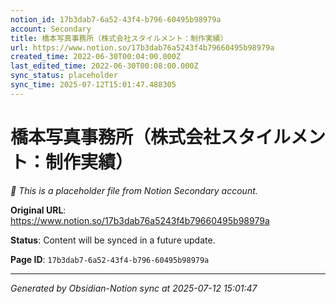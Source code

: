```yaml
---
notion_id: 17b3dab7-6a52-43f4-b796-60495b98979a
account: Secondary
title: 橋本写真事務所（株式会社スタイルメント：制作実績）
url: https://www.notion.so/17b3dab76a5243f4b79660495b98979a
created_time: 2022-06-30T00:04:00.000Z
last_edited_time: 2022-06-30T00:08:00.000Z
sync_status: placeholder
sync_time: 2025-07-12T15:01:47.488305
---
```


# 橋本写真事務所（株式会社スタイルメント：制作実績）

*🔄 This is a placeholder file from Notion Secondary account.*

**Original URL**: https://www.notion.so/17b3dab76a5243f4b79660495b98979a

**Status**: Content will be synced in a future update.

**Page ID**: `17b3dab7-6a52-43f4-b796-60495b98979a`

---

*Generated by Obsidian-Notion sync at 2025-07-12 15:01:47*
